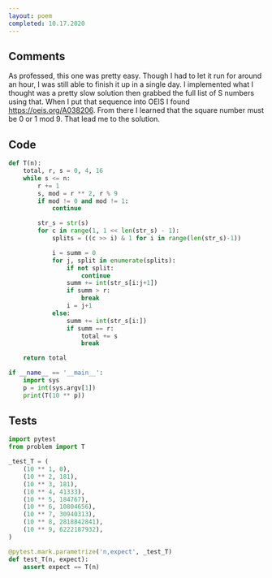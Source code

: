 ```yaml
---
layout: poem
completed: 10.17.2020
---
```


## Comments

As professed, this one was pretty easy.  Though I had to let it run for around
an hour, I was still able to finish it up in a single day.  I implemented what
I thought was a pretty slow solution then grabbed the full list of S numbers
using that.  When I put that sequence into OEIS I found
https://oeis.org/A038206.  From there I learned that the square number must be
0 or 1 mod 9.  That lead me to the solution.

## Code

```python
def T(n):
    total, r, s = 0, 4, 16
    while s <= n:
        r += 1
        s, mod = r ** 2, r % 9
        if mod != 0 and mod != 1:
            continue

        str_s = str(s)
        for c in range(1, 1 << len(str_s) - 1):
            splits = ((c >> i) & 1 for i in range(len(str_s)-1))

            i = summ = 0
            for j, split in enumerate(splits):
                if not split:
                    continue
                summ += int(str_s[i:j+1])
                if summ > r:
                    break
                i = j+1
            else:
                summ += int(str_s[i:])
                if summ == r:
                    total += s
                    break

    return total

if __name__ == '__main__':
    import sys
    p = int(sys.argv[1])
    print(T(10 ** p))
```

## Tests

```python
import pytest
from problem import T

_test_T = (
    (10 ** 1, 0),
    (10 ** 2, 181),
    (10 ** 3, 181),
    (10 ** 4, 41333),
    (10 ** 5, 184767),
    (10 ** 6, 10804656),
    (10 ** 7, 30940313),
    (10 ** 8, 2818842841),
    (10 ** 9, 6222187932),
)

@pytest.mark.parametrize('n,expect', _test_T)
def test_T(n, expect):
    assert expect == T(n)
```
